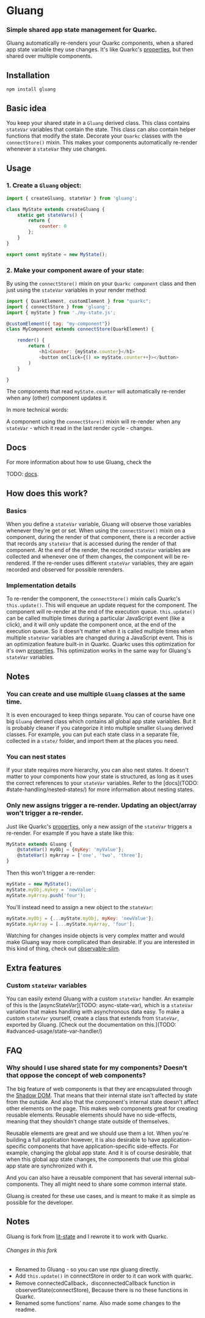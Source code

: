 # Gluang

### Simple shared app state management for Quarkc.

Gluang automatically re-renders your Quarkc components, when a shared app
state variable they use changes. It's like Quarkc's
[properties](https://quarkc.hellobike.com/#/zh-CN/docs/reactive), but
then shared over multiple components.


## Installation

```
npm install gluang
```


## Basic idea

You keep your shared state in a `Gluang` derived class. This class contains
`stateVar` variables that contain the state. This class can also contain helper
functions that modify the state. Decorate your `Quarkc` classes with the
`connectStore()` mixin. This makes your components automatically re-render
whenever a `stateVar` they use changes.


## Usage

### 1. Create a `Gluang` object:

```javascript
import { createGluang, stateVar } from 'gluang';

class MyState extends createGluang {
    static get stateVars() {
        return {
            counter: 0
        };
    }
}

export const myState = new MyState();
```

### 2. Make your component aware of your state:

By using the `connectStore()` mixin on your `Quarkc component` class and then just
using the `stateVar` variables in your render method:

```javascript
import { QuarkElement, customElement } from "quarkc";
import { connectStore } from 'gluang';
import { myState } from './my-state.js';

@customElement({ tag: "my-component"})
class MyComponent extends connectStore(QuarkElement) {

    render() {
        return (
            <h1>Counter: {myState.counter}</h1>
            <button onClick={() => myState.counter++}></button>
        )
    }

}
```

The components that read `myState.counter` will automatically re-render when
any (other) component updates it.

In more technical words:

A component using the `connectStore()` mixin will re-render when any
`stateVar` - which it read in the last render cycle - changes.


## Docs

For more information about how to use Gluang, check the

TODO: [docs](https://TODO).


## How does this work?


### Basics

When you define a `stateVar` variable, Gluang will observe those variables
whenever they're get or set. When using the `connectStore()` mixin on a
component, during the render of that component, there is a recorder active that
records any `stateVar` that is accessed during the render of that component. At
the end of the render, the recorded `stateVar` variables are collected and
whenever one of them changes, the component will be re-rendered. If the
re-render uses different `stateVar` variables, they are again recorded and
observed for possible rerenders.


### Implementation details

To re-render the component, the `connectStore()` mixin calls Quarkc's
`this.update()`. This will enqueue an update request for the component. The
component will re-render at the end of the execution queue.
`this.update()` can be called multiple times during a particular
JavaScript event (like a click), and it will only update the component once, at
the end of the execution queue. So it doesn't matter when it is called multiple
times when multiple `stateVar` variables are changed during a JavaScript event.
This is an optimization feature built-in in Quarkc. Quarkc uses this
optimization for it's own
[properties](https://quarkc.hellobike.com/#/zh-CN/docs/reactive). This
optimization works in the same way for Gluang's `stateVar` variables.


## Notes

### You can create and use multiple `Gluang` classes at the same time.

It is even encouraged to keep things separate. You can of course have one big
`Gluang` derived class which contains all global app state variables. But it
is probably cleaner if you categorize it into multiple smaller `Gluang`
derived classes. For example, you can put each state class in a separate file,
collected in a `state/` folder, and import them at the places you need.


### You can nest states

If your state requires more hierarchy, you can also nest states. It doesn't
matter to your components how your state is structured, as long as it uses the
correct references to your `stateVar` variables. Refer to the
[docs](TODO: #state-handling/nested-states/)
for more information about nesting states.


### Only new assigns trigger a re-render. Updating an object/array won't trigger a re-render.

Just like Quarkc's
[properties](https://quarkc.hellobike.com/#/zh-CN/docs/reactive), only a
new assign of the `stateVar` triggers a re-render. For example if you have a
state like this:

```javascript
MyState extends Gluang {
    @stateVar() myObj = {myKey: 'myValue'};
    @stateVar() myArray = ['one', 'two', 'three'];
}
```

Then this won't trigger a re-render:

```javascript
myState = new MyState();
myState.myObj.mykey = 'newValue';
myState.myArray.push('four');
```

You'll instead need to assign a new object to the `stateVar`:

```javascript
myState.myObj = {...myState.myObj, myKey: 'newValue'};
myState.myArray = [...myState.myArray, 'four'];
```

Watching for changes inside objects is very complex matter and would make
Gluang way more complicated than desirable. If you are interested in this
kind of thing, check out
[observable-slim](https://github.com/ElliotNB/observable-slim).


## Extra features

### Custom `stateVar` variables

You can easily extend Gluang with a custom `stateVar` handler. An example of
this is the [asyncStateVar](TODO: async-state-var),
which is a `stateVar` variation that makes handling with asynchronous data
easy. To make a custom `stateVar` yourself, create a class that extends from
`StateVar`, exported by Gluang.
[Check out the documentation on this.](TODO: #advanced-usage/state-var-handler/)


## FAQ


### Why should I use shared state for my components? Doesn't that oppose the concept of web components?

The big feature of web components is that they are encapsulated through the
[Shadow DOM](https://developer.mozilla.org/en-US/docs/Web/Web_Components/Using_shadow_DOM).
That means that their internal state isn't affected by state from the outside.
And also that the component's internal state doesn't affect other elements on
the page. This makes web components great for creating reusable elements.
Reusable elements should have no side-effects, meaning that they shouldn't
change state outside of themselves.

Reusable elements are great and we should use them a lot. When you're building
a full application however, it is also desirable to have application-specific
components that have application-specific side-effects. For example, changing
the global app state. And it is of course desirable, that when this global app
state changes, the components that use this global app state are synchronized
with it.

And you can also have a reusable component that has several internal
sub-components. They all might need to share some common internal state.

Gluang is created for these use cases, and is meant to make it as simple as
possible for the developer.


## Notes

Gluang is fork from [lit-state](https://github.com/gitaarik/lit-state) and I rewrote it to work with Quarkc.

###### Changes in this fork
- Renamed to Gluang - so you can use npx gluang directly.
- Add `this.update()` in connectStore in order to it can work with quarkc.
- Remove connectedCallback，disconnectedCallback function in observerState(connectStore),
Because there is no these functions in Quarkc.
- Renamed some functions' name. Also made some changes to the readme.